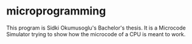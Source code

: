 # microprogramming

This program is Sidki Okumusoglu's Bachelor's thesis. It is a Microcode Simulator trying to show how the microcode of a CPU is meant to work. 
